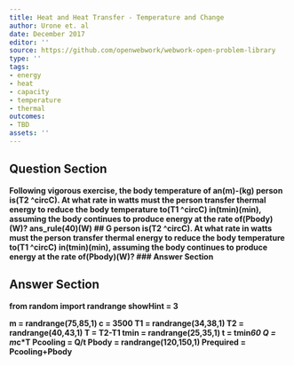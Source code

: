 ```yaml
---
title: Heat and Heat Transfer - Temperature and Change
author: Urone et. al
date: December 2017
editor: ''
source: https://github.com/openwebwork/webwork-open-problem-library
type: ''
tags:
- energy
- heat
- capacity
- temperature
- thermal
outcomes:
- TBD
assets: ''
---
```


## Question Section 

<b>
Following vigorous exercise, the body temperature of an(m)-(kg) person is(T2 ^circC). At what rate in watts must the person transfer thermal energy to reduce the body temperature to(T1 ^circC) in(tmin)(min), assuming the body continues to produce energy at the rate of(Pbody)(W)?
ans_rule(40)(W)
## G
person is(T2 ^circC). At what rate in watts must the person transfer thermal energy to reduce the body temperature to(T1 ^circC) in(tmin)(min), assuming the body continues to produce energy at the rate of(Pbody)(W)?
### Answer Section


## Answer Section

from random import randrange
showHint = 3

m = randrange(75,85,1)
c = 3500
T1 = randrange(34,38,1)
T2 = randrange(40,43,1)
T = T2-T1
tmin = randrange(25,35,1)
t = tmin*60
Q = m*c*T
Pcooling = Q/t
Pbody = randrange(120,150,1)
Prequired = Pcooling+Pbody